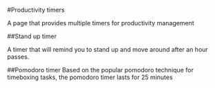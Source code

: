 #Productivity timers

A page that provides multiple timers for productivity management

##Stand up timer

A timer that will remind you to stand up and move around after an hour passes.

##Pomodoro timer
Based on the popular pomodoro technique for timeboxing tasks, the pomodoro timer lasts for 25 minutes